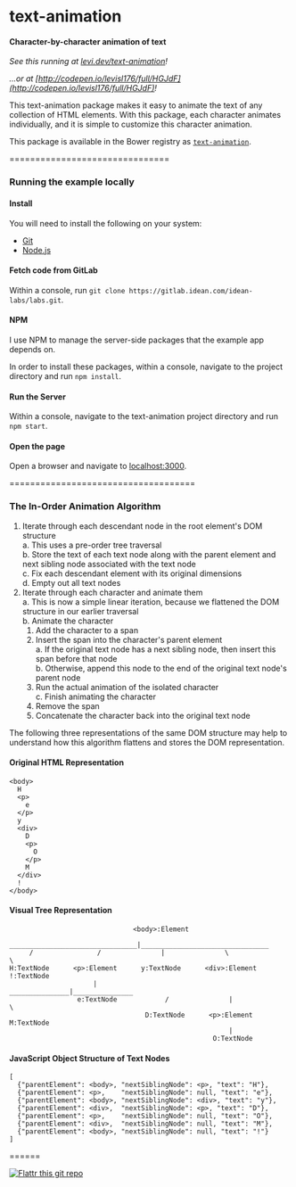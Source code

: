 # text-animation

#### Character-by-character animation of text

_See this running at [levi.dev/text-animation](https://levi.dev/text-animation)!_

_...or at [http://codepen.io/levisl176/full/HGJdF](http://codepen.io/levisl176/full/HGJdF)!_

This text-animation package makes it easy to animate the text of any collection of HTML elements. 
With this package, each character animates individually, and it is simple to customize this 
character animation.

This package is available in the Bower registry as [`text-animation`][bower-url].

===============================
### Running the example locally

#### Install

You will need to install the following on your system:

  - [Git](http://git-scm.com/downloads)
  - [Node.js](http://nodejs.org/download/)

#### Fetch code from GitLab

Within a console, run `git clone https://gitlab.idean.com/idean-labs/labs.git`.

#### NPM

I use NPM to manage the server-side packages that the example app depends on.

In order to install these packages, within a console, navigate to the project directory and run 
`npm install`.

#### Run the Server

Within a console, navigate to the text-animation project directory and run `npm start`.

#### Open the page

Open a browser and navigate to [localhost:3000](localhost:3000).

====================================
### The In-Order Animation Algorithm

1. Iterate through each descendant node in the root element's DOM structure  
  a. This uses a pre-order tree traversal  
  b. Store the text of each text node along with the parent element and next sibling node 
     associated with the text node  
  c. Fix each descendant element with its original dimensions  
  d. Empty out all text nodes  
2. Iterate through each character and animate them  
  a. This is now a simple linear iteration, because we flattened the DOM structure in our 
     earlier traversal  
  b. Animate the character  
    1. Add the character to a span  
    2. Insert the span into the character's parent element  
      a. If the original text node has a next sibling node, then insert this span before that node  
      b. Otherwise, append this node to the end of the original text node's parent node  
    4. Run the actual animation of the isolated character  
  c. Finish animating the character  
    1. Remove the span  
    2. Concatenate the character back into the original text node  

The following three representations of the same DOM structure may help to understand 
how this algorithm flattens and stores the DOM representation.

#### Original HTML Representation

    <body>
      H
      <p>
        e
      </p>
      y
      <div>
        D
        <p>
          O
        </p>
        M
      </div>
      !
    </body>

#### Visual Tree Representation

                                   <body>:Element
          ________________________________|________________________________
         /                /               |               \                \
    H:TextNode      <p>:Element      y:TextNode      <div>:Element      !:TextNode
                         |                  _______________|_______________
                     e:TextNode            /               |               \
                                      D:TextNode      <p>:Element      M:TextNode
                                                           |
                                                       O:TextNode

#### JavaScript Object Structure of Text Nodes

    [
      {"parentElement": <body>, "nextSiblingNode": <p>, "text": "H"},
      {"parentElement": <p>,    "nextSiblingNode": null, "text": "e"},
      {"parentElement": <body>, "nextSiblingNode": <div>, "text": "y"},
      {"parentElement": <div>,  "nextSiblingNode": <p>, "text": "D"},
      {"parentElement": <p>,    "nextSiblingNode": null, "text": "O"},
      {"parentElement": <div>,  "nextSiblingNode": null, "text": "M"},
      {"parentElement": <body>, "nextSiblingNode": null, "text": "!"}
    ]

======

[![Flattr this git repo](http://api.flattr.com/button/flattr-badge-large.png)](https://flattr.com/submit/auto?user_id=levisl176&url=github.com/levisl176/text-animation&title=text-animation&language=javascript&tags=github&category=software)



[bower-url]: http://bower.io/search/?q=text-animation
